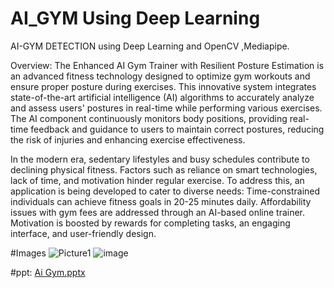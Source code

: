# AI_GYM Using Deep Learning
AI-GYM DETECTION using Deep Learning and OpenCV ,Mediapipe.

Overview:
The Enhanced AI Gym Trainer with Resilient Posture Estimation is an advanced fitness technology designed to optimize gym workouts and ensure proper posture during exercises. This innovative system integrates state-of-the-art artificial intelligence (AI) algorithms to accurately analyze and assess users' postures in real-time while performing various exercises. The AI component continuously monitors body positions, providing real-time feedback and guidance to users to maintain correct postures, reducing the risk of injuries and enhancing exercise effectiveness.

In the modern era, sedentary lifestyles and busy schedules contribute to declining physical fitness. Factors such as reliance on smart technologies, lack of time, and motivation hinder regular exercise. To address this, an application is being developed to cater to diverse needs:
Time-constrained individuals can achieve fitness goals in 20-25 minutes daily.
Affordability issues with gym fees are addressed through an AI-based online trainer.
Motivation is boosted by rewards for completing tasks, an engaging interface, and user-friendly design.


#Images
![Picture1](https://github.com/MohitUdya/AI_GYM/assets/108533936/1e0f0a3b-29f8-41e0-9298-08f010dd4fc8)
![image](https://github.com/MohitUdya/AI_GYM/assets/108533936/bad34ec4-6534-48f8-9716-25e7a65fe9d0)

#ppt:
[Ai Gym.pptx](https://github.com/MohitUdya/AI_GYM/files/15283972/Ai.Gym.pptx)



